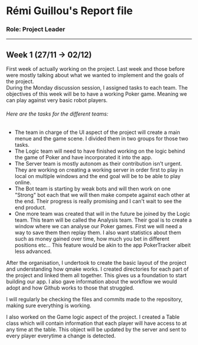 # Rémi Guillou's Report file
### Role: Project Leader

--------------------------

## Week 1 (27/11 -> 02/12)

First week of actually working on the project. Last week and those before were mostly talking about what we wanted to implement and the goals of the project.  
During the Monday discussion session, I assigned tasks to each team. The objectives of this week will be to have a working Poker game. Meaning we can play against very basic robot players.  
###### Here are the tasks for the different teams: 
  - The team in charge of the UI aspect of the project will create a main menue and the game scene. I divided them in two groups for those two tasks. 
  - The Logic team will need to have finished working on the logic behind the game of Poker and have incorporated it into the app.  
  - The Server team is mostly autonom as their contribution isn't urgent. They are working on creating a working server in order first to play in local on multiple windows and the end goal will be to be able to play online.
  - The Bot team is starting by weak bots and will then work on one "Strong" bot each that we will then make compete against each other at the end. Their progress is really promising and I can't wait to see the end product.
  - One more team was created that will in the future be joined by the Logic team. This team will be called the Analysis team. Their goal is to create a window where we can analyse our Poker games. First we will need a way to save them then replay them. I also want statistics about them such as money gained over time, how much you bet in different positions etc... This feature would be akin to the app PokerTracker albeit less advanced.

After the organisation, I undertook to create the basic layout of the project and understanding how qmake works. I created directories for each part of the project and linked them all together. This gives us a foundation to start building our app. 
I also gave information about the workflow we would adopt and how Github works to those that struggled.

I will regularly be checking the files and commits made to the repository, making sure everything is working.

I also worked on the Game logic aspect of the project. I created a Table class which will contain information that each player will have access to at any time at the table. This object will be updated by the server and sent to every player everytime a change is detected.
